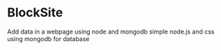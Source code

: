 # BlockSite
Add data in a webpage using node and mongodb
simple node.js and css 
using mongodb for database

